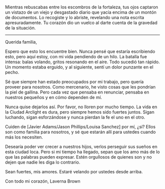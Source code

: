 Mientras rebuscabas entre los escombros de la fortaleza, tus ojos captaron un vistazo de un viejo y desgastado diario que yacía encima de un montón de documentos. Lo recogiste y lo abriste, revelando una nota escrita apresuradamente. Tu corazón dio un vuelco al darte cuenta de la gravedad de la situación.

---

Querida familia,

Espero que esto los encuentre bien. Nunca pensé que estaría escribiendo esto, pero aquí estoy, con mi vida pendiendo de un hilo. La batalla fue intensa: balas volando, gritos resonando en el aire. Todo sucedió tan rápido. Un momento estaba erguido, y al siguiente, sentí un dolor punzante en el pecho.

Sé que siempre han estado preocupados por mi trabajo, pero quería proveer para nosotros. Como mercenario, he visto cosas que les pondrían la piel de gallina. Pero cada vez que pensaba en renunciar, pensaba en nuestros pequeños y en cómo dependen de mí.

Nunca quise dejarlos así. Por favor, no lloren por mucho tiempo. La vida en la Ciudad Arclight es dura, pero siempre hemos sido fuertes juntos. Sigan luchando, sigan esforzándose y nunca pierdan la fe el uno en el otro.

Cuiden de [Javier Adams/Jason Phillips/Louisa Sanchez] por mí, ¿sí? Ellos son como familia para nosotros, y sé que estarán allí para ustedes cuando más los necesiten.

Desearía poder ver crecer a nuestros hijos, verlos perseguir sus sueños en esta ciudad loca. Pero si mi tiempo ha llegado, sepan que los amo más de lo que las palabras pueden expresar. Estén orgullosos de quienes son y no dejen que nadie les diga lo contrario.

Sean fuertes, mis amores. Estaré velando por ustedes desde arriba.

Con todo mi corazón,
Laverna Brown
